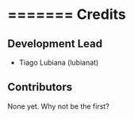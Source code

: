 =======
Credits
=======

Development Lead
----------------

* Tiago Lubiana (lubianat)

Contributors
------------

None yet. Why not be the first?
